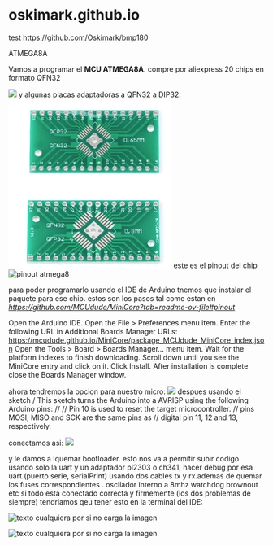 # oskimark.github.io
test
https://github.com/Oskimark/bmp180


ATMEGA8A

Vamos a programar el **MCU ATMEGA8A**.
compre por aliexpress 20 chips en formato QFN32

![](https://encrypted-tbn0.gstatic.com/images?q=tbn:ANd9GcQ2fTX08NwgapdyukYtDhpqXx8xJElgzs85iA&s)
y algunas placas adaptadoras a QFN32 a DIP32.
![](https://github.com/Oskimark/oskimark.github.io/blob/main/qfn32.png)
este es el pinout del chip
![pinout atmega8](https://camo.githubusercontent.com/18796d8b7673e3b6c14b6bdfb61d86b58c6f0d670398973abd4207afce960277/68747470733a2f2f692e696d6775722e636f6d2f6e6177657145362e6a7067)




para poder programarlo usando el IDE de Arduino tnemos que instalar el paquete para ese chip. 
estos son los pasos tal como estan en *https://github.com/MCUdude/MiniCore?tab=readme-ov-file#pinout*

Open the Arduino IDE.
Open the File > Preferences menu item.
Enter the following URL in Additional Boards Manager URLs:
https://mcudude.github.io/MiniCore/package_MCUdude_MiniCore_index.json
Open the Tools > Board > Boards Manager... menu item.
Wait for the platform indexes to finish downloading.
Scroll down until you see the MiniCore entry and click on it.
Click Install.
After installation is complete close the Boards Manager window.

ahora tendremos la opcion para nuestro micro:
![](https://oskimark.github.io/conf.png)
despues usando el sketch 
/ This sketch turns the Arduino into a AVRISP using the following Arduino pins:
//
// Pin 10 is used to reset the target microcontroller.
// pins MOSI, MISO and SCK are the same pins as
// digital pin 11, 12 and 13, respectively.

conectamos asi:
![](https://oskimark.github.io/programar%20avrisp.png)

y le damos a !quemar bootloader. esto nos va a permitir subir codigo usando solo la uart y un adaptador pl2303 o ch341, hacer debug por esa uart (puerto serie, serialPrint) usando dos cables tx y rx.ademas de quemar los fuses correspondientes . oscilador interno a 8mhz watchdog brownout etc
si todo esta conectado correcta y firmemente (los dos problemas de siempre) tendriamos qeu tener esto en la terminal del IDE:

![texto cualquiera por si no carga la imagen](https://oskimark.github.io/terminal1.png)

![texto cualquiera por si no carga la imagen](https://oskimark.github.io/terminal2.png)


